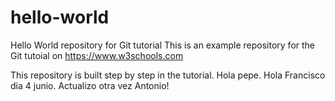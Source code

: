 # hello-world
Hello World repository for Git tutorial
This is an example repository for the Git tutoial on https://www.w3schools.com

This repository is built step by step in the tutorial.
Hola pepe. Hola Francisco dia 4 junio.
Actualizo otra vez Antonio!

